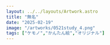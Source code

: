 ```yaml
---
layout: ../../layouts/Artwork.astro
title: "無名"
date: "2025-02-19"
image: "/artworks/0521study_4.png"
tags: ["ケモノ","かんたん絵","オリジナル"]
---
```


